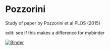 # Pozzorini
Study of paper by Pozzorini et al  PLOS (2015)

edit: see if this makes a difference for mybinder


[![Binder](http://mybinder.org/badge.svg)](http://mybinder.org/repo/skailasa/Pozzorini)
